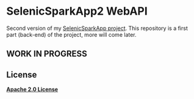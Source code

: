 # SelenicSparkApp2 WebAPI

Second version of my [SelenicSparkApp project](https://github.com/HardcoreMagazine/SelenicSparkApp). 
This repository is a first part (back-end) of the project, more will come later.

## WORK IN PROGRESS


## License
**[Apache 2.0 License](LICENSE.txt)**
